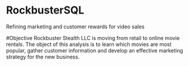 # RockbusterSQL
Refining marketing and customer rewards for video sales

#Objective
Rockbuster Stealth LLC is moving from retail to online movie rentals. The object of this analysis is to learn which movies are most popular, gather customer information and develop an effective marketing strategy for the new business.
